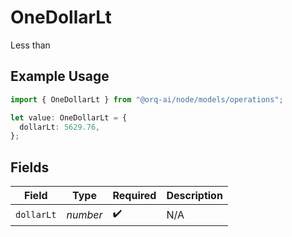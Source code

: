 # OneDollarLt

Less than

## Example Usage

```typescript
import { OneDollarLt } from "@orq-ai/node/models/operations";

let value: OneDollarLt = {
  dollarLt: 5629.76,
};
```

## Fields

| Field              | Type               | Required           | Description        |
| ------------------ | ------------------ | ------------------ | ------------------ |
| `dollarLt`         | *number*           | :heavy_check_mark: | N/A                |